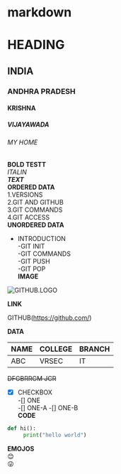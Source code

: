 # markdown
# HEADING
## INDIA
### ANDHRA PRADESH
#### KRISHNA
##### VIJAYAWADA
###### MY HOME    
**BOLD TESTT**     
*ITALIN*                    
***TEXT***            
**ORDERED DATA**          
1.VERSIONS              
2.GIT AND GITHUB              
3.GIT COMMANDS                
4.GIT ACCESS                   
**UNORDERED DATA**
- INTRODUCTION        
   -GIT INIT        
 -GIT COMMANDS      
     -GIT PUSH     
     -GIT POP       
 **IMAGE**          
 
 ![GITHUB.LOGO](https://miro.medium.com/max/719/1*WaaXnUvhvrswhBJSw4YTuQ.png)
 
 **LINK**
 
 GITHUB(https://github.com/)     
 
 **DATA**
 
 |NAME|COLLEGE|BRANCH|
 |--------|------|-------------|
 |ABC|VRSEC|IT|
 
 ~~DFGBRRGM JCR~~
 
 -[X] CHECKBOX       
 -[] ONE        
    -[]   ONE-A
    -[]    ONE-B         
 **CODE**
 ```PYTHON      
 def hi():
      print("hello world")          
  ```       
  **EMOJOS**       
  :blush:                
  :stuck_out_tongue_winking_eye:                
